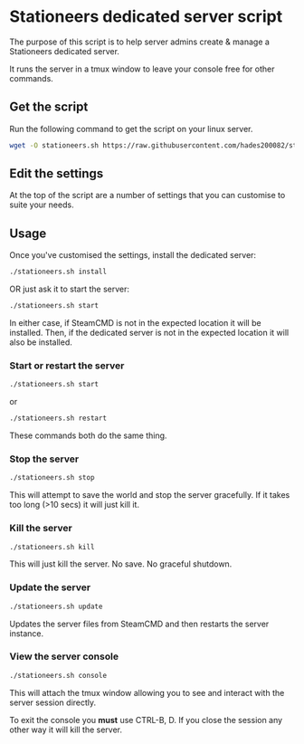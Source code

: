 # Stationeers dedicated server script

The purpose of this script is to help server admins create & manage a Stationeers dedicated server.

It runs the server in a tmux window to leave your console free for other commands.

## Get the script

Run the following command to get the script on your linux server.

```bash
wget -O stationeers.sh https://raw.githubusercontent.com/hades200082/stationeers-scripts/main/stationeers.sh && chmod +x stationeers.sh
```

## Edit the settings

At the top of the script are a number of settings that you can customise to suite your needs.

## Usage

Once you've customised the settings, install the dedicated server:

```bash
./stationeers.sh install
```

OR just ask it to start the server:

```bash
./stationeers.sh start
```

In either case, if SteamCMD is not in the expected location it will be installed. Then, if the dedicated server is not in the expected location it will also be installed.

### Start or restart the server

```bash
./stationeers.sh start
```

or

```bash
./stationeers.sh restart
```

These commands both do the same thing.

### Stop the server

```bash
./stationeers.sh stop
```

This will attempt to save the world and stop the server gracefully. If it takes too long (>10 secs) it will just kill it.

### Kill the server

```bash
./stationeers.sh kill
```

This will just kill the server. No save. No graceful shutdown.

### Update the server

```bash
./stationeers.sh update
```

Updates the server files from SteamCMD and then restarts the server instance.

### View the server console

```bash
./stationeers.sh console
```

This will attach the tmux window allowing you to see and interact with the server session directly.

To exit the console you **must** use CTRL-B, D. If you close the session any other way it will kill the server.